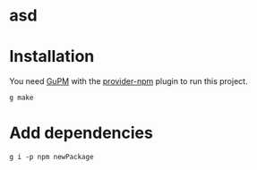 # asd
# Installation
You need [GuPM](https://github.com/azukaar/GuPM) with the [provider-npm](https://github.com/azukaar/GuPM-official#provider-npm) plugin to run this project.
```
g make
```
# Add dependencies
```
g i -p npm newPackage
```

